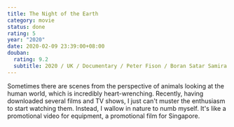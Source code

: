 ```yaml
---
title: The Night of the Earth
category: movie
status: done
rating: 5
year: "2020"
date: 2020-02-09 23:39:00+08:00
douban:
  rating: 9.2
  subtitle: 2020 / UK / Documentary / Peter Fison / Boran Satar Samira Willy
---
```


Sometimes there are scenes from the perspective of animals looking at the human world, which is incredibly heart-wrenching. Recently, having downloaded several films and TV shows, I just can't muster the enthusiasm to start watching them. Instead, I wallow in nature to numb myself. It's like a promotional video for equipment, a promotional film for Singapore.

